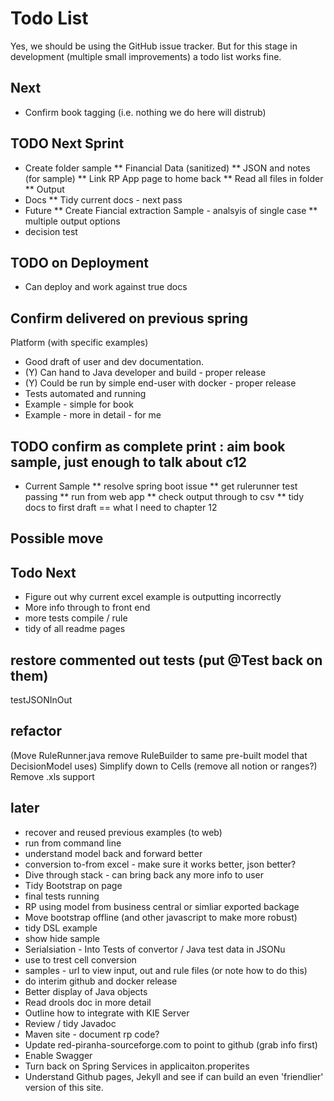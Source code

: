 # Todo List

Yes, we should be using the GitHub issue tracker. But for this stage in development (multiple small improvements) a todo list works fine.

## Next
* Confirm book tagging (i.e. nothing we do here will distrub)

## TODO Next Sprint
* Create folder sample
** Financial Data (sanitized)
** JSON and notes (for sample)
** Link RP App page to home back
** Read all files in folder
** Output
* Docs
** Tidy current docs - next pass
* Future
** Create Fiancial extraction Sample - analsyis of single case
** multiple output options
* decision test

## TODO on Deployment
* Can deploy and work against true docs

## Confirm delivered on previous spring

Platform (with specific examples)

* Good draft of user and dev documentation.
* (Y) Can hand to Java developer and build - proper release
* (Y) Could be run by simple end-user with docker - proper release
* Tests automated and running
* Example - simple for book
* Example - more in detail - for me

## TODO confirm as complete print : aim book sample, just enough to talk about c12

* Current Sample
** resolve spring boot issue
** get rulerunner test passing
** run from web app
** check output through to csv
** tidy docs to first draft
== what I need to chapter 12



## Possible move


## Todo Next 

* Figure out why current excel example is outputting incorrectly
* More info through to front end
* more tests compile / rule
* tidy of all readme pages

## restore commented out tests (put @Test back on them)
testJSONInOut


## refactor
(Move RuleRunner.java remove RuleBuilder to same pre-built model that DecisionModel uses)
Simplify down to Cells (remove all notion or ranges?)
Remove .xls support

## later

* recover and reused previous examples (to web)
* run from command line
* understand model back and forward better
* conversion to-from excel - make sure it works better, json better?
* Dive through stack - can bring back any more info to user
* Tidy Bootstrap on page
* final tests running
* RP using model from business central or simliar exported backage
* Move bootstrap offline (and other javascript to make more robust)
* tidy DSL example
* show hide sample
* Serialsiation - Into Tests of convertor / Java test data in JSONu
* use to trest cell conversion
* samples - url to view input, out and rule files (or note how to do this)
* do interim github and docker release
* Better display of Java objects
* Read drools doc in more detail
* Outline how to integrate with KIE Server
* Review / tidy Javadoc
* Maven site - document rp code?
* Update red-piranha-sourceforge.com to point to github (grab info first)
* Enable Swagger
* Turn back on Spring Services in applicaiton.properites
* Understand Github pages, Jekyll and see if can build an even 'friendlier' version of this site.
